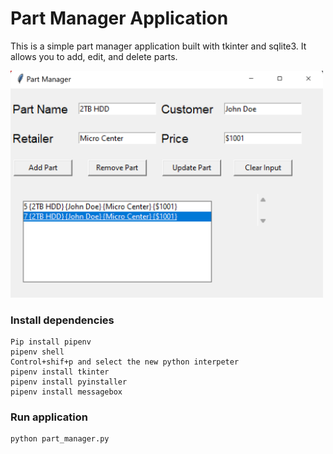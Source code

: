 # Part Manager Application

This is a simple part manager application built with tkinter and sqlite3. It allows you to add, edit, and delete parts. 


<img src="partManagerGui.png" width="500">


### Install dependencies

```
Pip install pipenv
pipenv shell
Control+shif+p and select the new python interpeter
pipenv install tkinter
pipenv install pyinstaller
pipenv install messagebox
```

### Run application
```
python part_manager.py
```

